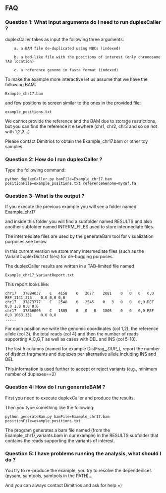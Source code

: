 ## FAQ

### Question 1: What input arguments do I need to run duplexCaller  ?

duplexCaller takes as input the following three arguments:

```
	a. a BAM file de-duplicated using MBCs (indexed)

	b. a bed-like file with the positions of interest (only chromosome TAB location)

	c. a reference genome in fasta format (indexed)
```

To make the example more interactive let us assume that we have the following BAM:

```
Example_chr17.bam
```

and few positions to screen similar to the ones in the provided file:
```
example_positions.txt
```

We cannot provide the reference and the BAM due to storage restrictions, but you can find the reference it elsewhere (chr1, chr2, chr3 and so on not with 1,2,3...)

Please contact Dimitrios to obtain the Example_chr17.bam or other toy samples.


### Question 2: How do I run duplexCaller ?

Type the following command:

```
python duplexCaller.py bamFile=Example_chr17.bam positionFile=example_positions.txt referenceGenome=myRef.fa
```


### Question 3: What is the output ?

If you execute the previous example you will see a folder named Example_chr17 

and inside this folder you will find a subfolder named RESULTS and also another subfolder named INTERM_FILES used to store intermediate files.

The intermediate files are used by the generateBam tool for visualization purposes see below.

In this current version we store many intermediate files (such as the VariantDuplexDict.txt files) for de-bugging purposes.

The duplexCaller results are written in a TAB-limited file named 

```
Example_chr17_VariantReport.txt
```

This report looks like:

```
chr17	37884037	C	4158	0	2077	2081	0	0	0	0,0	REF	1141,375	0,0	0,0	0,0
chr17	37873777	C	2548	0	2545	0	3	0	0	0,0	REF	0,0	1,0	0,0	0,0
chr17	37866005	C	1805	0	0	0	1805	0	0	0,0	REF	0,0	1063,331	0,0	0,0
.....

```

For each position we write the genomic coordinates (col 1,2), the reference allele (col 3), the total reads (col 4) and then the number of reads supporting A,C,G,T as well as cases with DEL and INS (col 5-10). 

The last 5 columns (named for example DistFrag_*,DUP_*), report the number of distinct fragments and duplexes per alternative allele including INS and DEL

This information is used further to accept or reject variants (e.g., minimum number of duplexes==2) 


### Question 4: How do I run  generateBAM  ?

First you need to execute duplexCaller and produce the results. 

Then you type something like the following:

```
python generateBam.py bamFile=Example_chr17.bam positionFile=example_positions.txt
```
The program generates a bam file named (from the Example_chr17_variants.bam in our example) in the RESULTS subfolder that contains the reads supporting the variants of interest.


### Question 5: I have problems running the analysis, what should I do ?

You try to re-produce the example, you try to resolve the dependenices (pysam, samtools, samtools in the PATH)...

And you can always contact Dimitrios and ask for help =)




